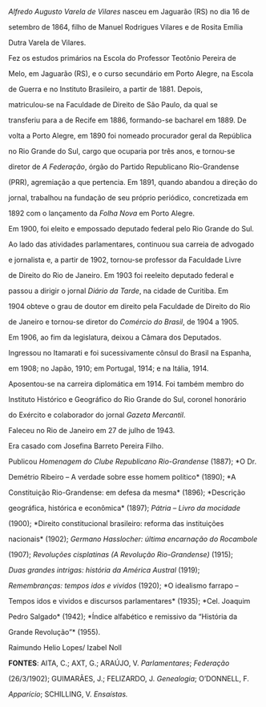 

*Alfredo Augusto Varela de Vilares* nasceu em Jaguarão (RS) no dia 16 de

setembro de 1864, filho de Manuel Rodrigues Vilares e de Rosita Emília

Dutra Varela de Vilares.



Fez os estudos primários na Escola do Professor Teotônio Pereira de

Melo, em Jaguarão (RS), e o curso secundário em Porto Alegre, na Escola

de Guerra e no Instituto Brasileiro, a partir de 1881. Depois,

matriculou-se na Faculdade de Direito de São Paulo, da qual se

transferiu para a de Recife em 1886, formando-se bacharel em 1889. De

volta a Porto Alegre, em 1890 foi nomeado procurador geral da República

no Rio Grande do Sul, cargo que ocuparia por três anos, e tornou-se

diretor de *A* *Federação*, órgão do Partido Republicano Rio-Grandense

(PRR), agremiação a que pertencia. Em 1891, quando abandou a direção do

jornal, trabalhou na fundação de seu próprio periódico, concretizada em

1892 com o lançamento da *Folha Nova* em Porto Alegre.



Em 1900, foi eleito e empossado deputado federal pelo Rio Grande do Sul.

Ao lado das atividades parlamentares, continuou sua carreia de advogado

e jornalista e, a partir de 1902, tornou-se professor da Faculdade Livre

de Direito do Rio de Janeiro. Em 1903 foi reeleito deputado federal e

passou a dirigir o jornal *Diário da Tarde*, na cidade de Curitiba. Em

1904 obteve o grau de doutor em direito pela Faculdade de Direito do Rio

de Janeiro e tornou-se diretor do *Comércio do Brasil*, de 1904 a 1905.

Em 1906, ao fim da legislatura, deixou a Câmara dos Deputados.



Ingressou no Itamarati e foi sucessivamente cônsul do Brasil na Espanha,

em 1908; no Japão, 1910; em Portugal, 1914; e na Itália, 1914.

Aposentou-se na carreira diplomática em 1914. Foi também membro do

Instituto Histórico e Geográfico do Rio Grande do Sul, coronel honorário

do Exército e colaborador do jornal *Gazeta Mercantil*.



Faleceu no Rio de Janeiro em 27 de julho de 1943.



Era casado com Josefina Barreto Pereira Filho.



Publicou *Homenagem do Clube Republicano Rio-Grandense* (1887); *O Dr.

Demétrio Ribeiro – A verdade sobre esse homem político* (1890); *A

Constituição Rio-Grandense: em defesa da mesma* (1896); *Descrição

geográfica, histórica e econômica* (1897); *Pátria – Livro da mocidade*

(1900); *Direito constitucional brasileiro: reforma das instituições

nacionais* (1902); *Germano Hasslocher: última encarnação do Rocambole*

(1907); *Revoluções cisplatinas (A Revolução Rio-Grandense)* (1915);

*Duas grandes intrigas: história da América Austral* (1919);

*Remembranças: tempos idos e vividos* (1920); *O idealismo farrapo –

Tempos idos e vividos e discursos parlamentares* (1935); *Cel. Joaquim

Pedro Salgado* (1942); *Índice alfabético e remissivo da “História da

Grande Revolução”* (1955).



Raimundo Helio Lopes/ Izabel Noll



**FONTES**: AITA, C.; AXT, G.; ARAÚJO, V. *Parlamentares*; *Federação*

(26/3/1902); GUIMARÃES, J.; FELIZARDO, J. *Genealogia*; O’DONNELL, F.

*Apparício*; SCHILLING, V. *Ensaístas.*

